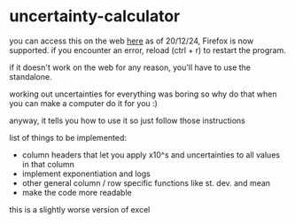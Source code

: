 # uncertainty-calculator
you can access this on the web [here](https://nathenjacobe.github.io/uncertainty-calculator/)
as of 20/12/24, Firefox is now supported. if you encounter an error, reload (ctrl + r) to restart the program.

if it doesn't work on the web for any reason, you'll have to use the standalone.

working out uncertainties for everything was boring so why do that when you can make a computer do it for you :)

anyway, it tells you how to use it so just follow those instructions

list of things to be implemented:
- column headers that let you apply x10^s and uncertainties to all values in that column
- implement exponentiation and logs
- other general column / row specific functions like st. dev. and mean
- make the code more readable

this is a slightly worse version of excel
